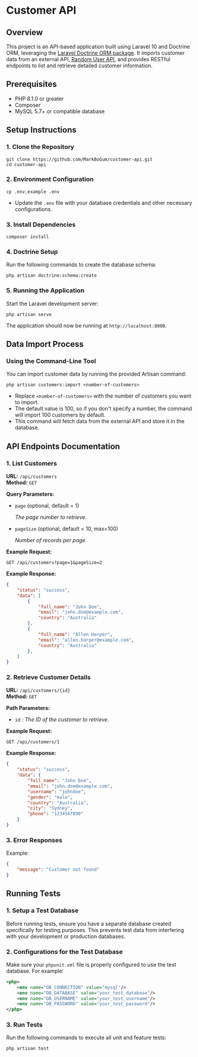 # Customer API

## Overview

This project is an API-based application built using Laravel 10 and Doctrine ORM, leveraging the [Laravel Doctrine ORM package](https://github.com/laravel-doctrine/orm). It imports customer data from an external API, [Random User API](https://randomuser.me/), and provides RESTful endpoints to list and retrieve detailed customer information. 

## Prerequisites

- PHP 8.1.0 or greater
- Composer
- MySQL 5.7+ or compatible database

## Setup Instructions

### 1. Clone the Repository
```
git clone https://github.com/MarkBoGum/customer-api.git
cd customer-api
```

### 2. Environment Configuration
```
cp .env.example .env
```
- Update the `.env` file with your database credentials and other necessary configurations.

### 3. Install Dependencies
```
composer install
```

### 4. Doctrine Setup

Run the following commands to create the database schema:

```
php artisan doctrine:schema:create
```

### 5. Running the Application

Start the Laravel development server:

```
php artisan serve
```

The application should now be running at `http://localhost:8000`.


## Data Import Process

### Using the Command-Line Tool

You can import customer data by running the provided Artisan command:

```
php artisan customers:import <number-of-customers>
```

- Replace `<number-of-customers>` with the number of customers you want to import.
- The default value is 100, so if you don't specify a number, the command will import 100 customers by default.
- This command will fetch data from the external API and store it in the database.

## API Endpoints Documentation

### 1. List Customers
**URL:** `/api/customers`  
**Method:** `GET`

**Query Parameters:**
- `page`  (optional, default = 1) 

    *The page number to retrieve.*
- `pageSize` (optional, default = 10, max=100)

    *Number of records per page.*

**Example Request:**
```
GET /api/customers?page=1&pageSize=2
```

**Example Response:**
```json
{
    "status": "success",
    "data": [
        {
            "full_name": "John Doe",
            "email": "john.doe@example.com",
            "country": "Australia"
        },
        {
            "full_name": "Allen Harper",
            "email": "allen.harper@example.com",
            "country": "Australia"
        },
    ]
}
```

### 2. Retrieve Customer Details
**URL:** `/api/customers/{id}`  
**Method:** `GET`

**Path Parameters:**
- `id` : *The ID of the customer to retrieve.*

**Example Request:**
```
GET /api/customers/1
```

**Example Response:**
```json
{
    "status": "success",
    "data": {
        "full_name": "John Doe",
        "email": "john.doe@example.com",
        "username": "johndoe",
        "gender": "male",
        "country": "Australia",
        "city": "Sydney",
        "phone": "1234567890"
    }
}
```

### 3. Error Responses

Example:
```json
{
    "message": "Customer not found"
}
```

## Running Tests

### 1. Setup a Test Database

Before running tests, ensure you have a separate database created specifically for testing purposes. This prevents test data from interfering with your development or production databases.

### 2. Configurations for the Test Database

Make sure your `phpunit.xml` file is properly configured to use the test database. For example:

```xml
<php>
    <env name="DB_CONNECTION" value="mysql"/>
    <env name="DB_DATABASE" value="your_test_database"/>
    <env name="DB_USERNAME" value="your_test_username"/>
    <env name="DB_PASSWORD" value="your_test_password"/>
</php>
```

### 3. Run Tests
Run the following commands to execute all unit and feature tests:

```
php artisan test
```
